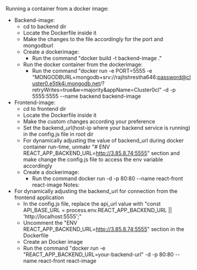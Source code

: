 Running a container from a docker image:
- Backend-image:
  - cd to backend dir
  - Locate the Dockerfile inside it
  - Make the changes to the file accordingly for the port and mongodburl
  - Create a dockerimage:
      - Run the command "docker build -t backend-image ."
  - Run the docker container from the dockerimage:
      - Run the command "docker run -e PORT=5555 -e "MONGODBURL=mongodb+srv://rajitshrestha646:password@cluster0.e5tlk4i.mongodb.net/?retryWrites=true&w=majority&appName=Cluster0cl" -d -p 5555:5555 --name backend backend-image
- Frontend-image:
  - cd to frontend dir
  - Locate the Dockerfile inside it
  - Make the custom changes according your preference
  - Set the backend_url(host-ip where your backend service is running) in the config.js file in root dir
  - For dynamically adjusting the value of backend_url during docker container run-time, unmakr "# ENV REACT_APP_BACKEND_URL=http://3.85.8.74:5555" section and make change the config.js file to access the env variable accordingly
  - Create a dockerimage:
      - Run the command docker run -d -p 80:80 --name react-front react-image
Notes:
- For dynamically adjusting the backend_url for connection from the frontend application
    - In the config.js file, replace the api_url value with "const API_BASE_URL = process.env.REACT_APP_BACKEND_URL || 'http://localhost:5555';"
    - Uncomment the "ENV REACT_APP_BACKEND_URL=http://3.85.8.74:5555" section in the Dockerfile
    - Create an Docker image
    - Run the command "docker run -e "REACT_APP_BACKEND_URL=your-backend-url" -d -p 80:80 --name react-front react-image


